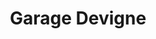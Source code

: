 ---
title: "Garage Devigne"
url: /fontenay-le-pesnel/garage-devigne/
shop: réparation de voitures
---